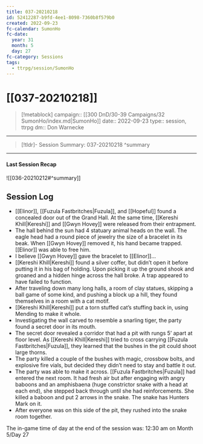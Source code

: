 ```yaml
---
title: 037-20210218
id: 52412287-b9fd-4ee1-8098-7360b8f579b0
created: 2022-09-23
fc-calendar: SumonHo
fc-date:
  year: 31
  month: 5
  day: 27
fc-category: Sessions
tags:
  - ttrpg/session/SumonHo
---
```


# [[037-20210218]]

> [!metablock]
>  campaign:: [[300 DnD/30-39 Campaigns/32 SumonHo/index.md|SumonHo]]
>  date:: 2022-09-23
>  type:: session, ttrpg
>  dm:: Don Warnecke


---
> [!tldr]- Session Summary: 037-20210218
>  ^summary

---


#### Last Session Recap

![[036-20210212#^summary]]

## Session Log


- [[Elinor]], [[Fuzula Fastbritches|Fuzula]], and [[Hopeful]] found a concealed door out of the Grand Hall. At the same time, [[Kereshi Khill|Kereshi]] and [[Gwyn Hovey]] were released from their entrapment.
- The hall behind the sun had 4 statuary animal heads on the wall. The eagle head had a round piece of jewelry the size of a bracelet in its beak. When [[Gwyn Hovey]] removed it, his hand became trapped. [[Elinor]] was able to free him.
-  I believe [[Gwyn Hovey]] gave the bracelet to [[Elinor]]…
- [[Kereshi Khill|Kereshi]] found a silver coffer, but didn’t open it before putting it in his bag of holding. Upon picking it up the ground shook and groaned and a hidden hinge across the hall broke. A trap appeared to have failed to function.
- After traveling down many long halls, a room of clay statues, skipping a ball game of some kind, and pushing a block up a hill, they found themselves in a room with a cat motif.
- [[Kereshi Khill|Kereshi]] put a torn stuffed cat’s stuffing back in, using Mending to make it whole.
- Investigating the wall carved to resemble a snarling tiger, the party found a secret door in its mouth.
- The secret door revealed a corridor that had a pit with rungs 5’ apart at floor level. As [[Kereshi Khill|Kereshi]] tried to cross carrying [[Fuzula Fastbritches|Fuzula]], they learned that the bushes in the pit could shoot large thorns.
- The party killed a couple of the bushes with magic, crossbow bolts, and explosive fire vials, but decided they didn’t need to stay and battle it out.
- The party was able to make it across. [[Fuzula Fastbritches|Fuzula]] had entered the next room. It had fresh air but after engaging with angry baboons and an amphisbaena (huge constrictor snake with a head at each end), she stepped back through until she had reinforcements. She killed a baboon and put 2 arrows in the snake. The snake has Hunters Mark on it.
- After everyone was on this side of the pit, they rushed into the snake room together.
   

The in-game time of day at the end of the session was: 12:30 am on Month 5/Day 27
